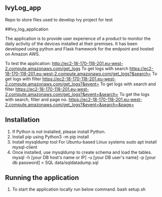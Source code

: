 ## IvyLog_app
Repo to store files used to develop Ivy project for test

##Ivy_log_application

The application is to provide user experience of a product to monitor the daily activity of the devices installed at their premises. It has been developed using python and Flask framework for the endpoint and hosted on Amazon AWS.

To test the application:
http://ec2-18-170-118-201.eu-west-2.compute.amazonaws.com/get_logs
To get logs with search
https://ec2-18-170-118-201.eu-west-2.compute.amazonaws.com/get_logs?&search=
To get logs with filter
https://ec2-18-170-118-201.eu-west-2.compute.amazonaws.com/get_logs?&event=
To get logs with search and filter
https://ec2-18-170-118-201.eu-west-2.compute.amazonaws.com/get_logs?&event=&search=
To get the logs with search, filter and page no.
https://ec2-18-170-118-201.eu-west-2.compute.amazonaws.com/get_logs?&event=&search=&page=

## Installation
1.	If Python is not installed, please install Python.
2.	Install pip using 
    Python3 -m pip install
3.	Install mysqldump tool
    For Ubuntu-based Linux systems
    sudo apt install mysql-client
4.  Once installed, use mysqldump to create schema and load the tables.
    mysql -h [your DB host's name or IP] -u [your DB user's name] -p [your db password] < SQL data/sqldatadump.sql

## Running the application
1.	To start the application locally run below command.
             bash setup.sh
             


             




